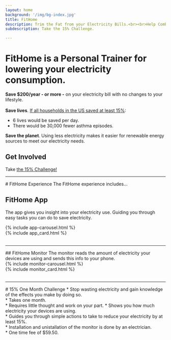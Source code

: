 ```yaml
---
layout: home
background: '/img/bg-index.jpg'
title: FitHome
description: Trim the Fat from your Electricity Bills.<br><br>Help Combat Climate Change.
subdescription: Take the 15% Challenge.

---
```

<link rel="stylesheet" href='{{ '/assets/page-style.css' | prepend: site.baseurl | replace: '//', '/' }}'>

# FitHome is a Personal Trainer for lowering your electricity consumption.  
__Save $200/year - or more -__ on your electricity bill with no changes to your lifestyle.<br>    
__Save lives__.  [If all households in the US saved at least 15%](https://aceee.org/research-report/h1801):  
  * 6 lives would be saved per day.
  * There would be 30,000 fewer asthma episodes.  

__Save the planet__.  Using less electricity makes it easier for renewable energy sources to meet our electricity needs.  

## Get Involved    

Take <a href="#challenge">the 15% Challenge!</a>
<br>  
<hr>
# FitHome Experience
The FitHome experience includes...

## FitHome App
The app gives you insight into your electricity use.  Guiding you through easy tasks you can do to save electricity.
<br>
<div class="container-fluid">
  <div class="row">
    <!-- bootstrap uses 12 cols.  I want the carousel to be positioned in the middle. -->
    <div class="col-5 offset-1"> 
      {% include app-carousel.html %}
    </div> 
        {% include app_card.html %}
  </div>
</div>
<br>
<hr>
## FitHome Monitor   
The monitor reads the amount of electricity your devices are using and sends this info to your phone.
<br>
<div class="container-fluid">
  <div class="row">
    <!-- bootstrap uses 12 cols.  I want the carousel to be positioned in the middle. -->
    <div class="col-5 offset-1"> 
      {% include monitor-carousel.html %}
    </div> 
        {% include monitor_card.html %}
  </div>
</div>
<br>
<hr>
# 15% One Month Challenge
<a id="challenge">
* Stop wasting electricity and gain knowledge of the effects you make by doing so.<br>
* Takes one month.<br>
* Requires little thought and work on your part.  
  * Shows you how much electricity your devices are using.<br>
  * Guides you through simple actions to take to reduce your electricity by at least 15%.<br>
* Installation and unistallation of the monitor is done by an electrician.<br>  
* One time fee of $59.50.


